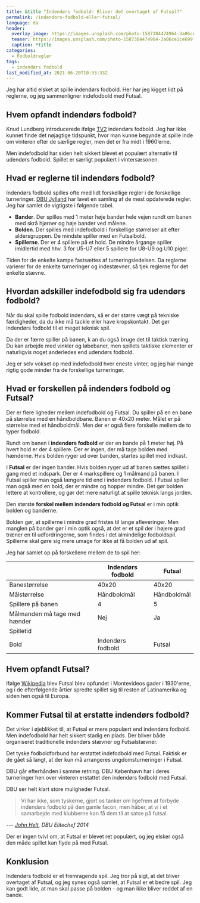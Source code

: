 ```yaml
---
title: &title "Indendørs fodbold: Bliver det overtaget af Futsal?"
permalink: /indendors-fodbold-eller-futsal/
language: da
header:
  overlay_image: https://images.unsplash.com/photo-1587384474964-3a06ce1ce699?ixid=MnwxMjA3fDB8MHxwaG90by1wYWdlfHx8fGVufDB8fHx8&ixlib=rb-1.2.1&auto=format&fit=crop&w=1900&q=5
  teaser: https://images.unsplash.com/photo-1587384474964-3a06ce1ce699?ixid=MnwxMjA3fDB8MHxwaG90by1wYWdlfHx8fGVufDB8fHx8&ixlib=rb-1.2.1&auto=format&fit=crop&w=400&q=5
  caption: *title
categories:
  - Fodboldregler
tags:
  - indendørs fodbold
last_modified_at: 2021-06-20T10:33:33Z
---
```


Jeg har altid elsket at spille indendørs fodbold. Her har jeg kigget lidt på reglerne, og jeg sammenligner indefodbold med Futsal.

## Hvem opfandt indendørs fodbold?

Knud Lundberg introducerede ifølge [TV2](https://sport.tv2.dk/fodbold/2020-05-14-spillede-paa-tre-landshold-og-opfandt-faxe-kondi-doktoren-ville-vaere-fyldt-100) indendørs fodbold. Jeg har ikke kunnet finde det nøjagtige tidspunkt, hvor man kunne begynde at spille inde om vinteren efter de særlige regler, men det er fra midt i 1960’erne.

Men indefodbold har siden helt sikkert blevet et populært alternativ til udendørs fodbold. Spillet er særligt populært i vintersæsonen.

## Hvad er reglerne til indendørs fodbold?

Indendørs fodbold spilles ofte med lidt forskellige regler i de forskellige turneringer. [DBU Jylland](https://www.dbujylland.dk/turneringer-regler/love-og-regler/dbu-jyllands-love-og-regler/spilleregler/indefodbold/) har lavet en samling af de mest opdaterede regler. Jeg har samlet de vigtigste i følgende tabel.

- **Bander**. Der spilles med 1 meter høje bander hele vejen rundt om banen med skrå hjørner og høje bander ved målene.
- **Bolden**. Der spilles med indefodbold i forskellige størrelser alt efter aldersgruppen. De mindste spiller med en Futsalbold.
- **Spillerne**. Der er 4 spillere på et hold. De mindre årgange spiller imidlertid med hhv. 3 for U5-U7 eller 5 spillere for U8-U9 og U10 piger.

Tiden for de enkelte kampe fastsættes af turneringsledelsen. Da reglerne varierer for de enkelte turneringer og indestævner, så tjek reglerne for det enkelte stævne.

## Hvordan adskiller indefodbold sig fra udendørs fodbold?

Når du skal spille fodbold indendørs, så er der større vægt på tekniske færdigheder, da du ikke må tackle eller have kropskontakt. Det gør indendørs fodbold til et meget teknisk spil.

Da der er færre spiller på banen, k an du også bruge det til taktisk træning. Du kan arbejde med vinkler og løbebaner, men spillets taktiske elementer er naturligvis noget anderledes end udendørs fodbold. 

Jeg er selv vokset op med indefodbold hver eneste vinter, og jeg har mange rigtig gode minder fra de forskellige turneringer.

## Hvad er forskellen på indendørs fodbold og Futsal?

Der er flere ligheder mellem indefodbold og Futsal. Du spiller på en en bane på størrelse med en håndboldbane. Banen er 40x20 meter. Målet er på størrelse med et håndboldmål.
Men der er også flere forskelle mellem de to typer fodbold.

Rundt om banen i **indendørs fodbold** er der en bande på 1 meter høj. På hvert hold er der 4 spillere. Der er ingen, der må tage bolden med hænderne. Hvis bolden ryger ud over banden, startes spillet med indkast.

I **Futsal** er der ingen bander. Hvis bolden ryger ud af banen sættes spillet i gang med et indspark. Der er 4 markspillere og 1 målmand på banen. I Futsal spiller man også længere tid end i indendørs fodbold. I Futsal spiller man også med en bold, der er mindre og hopper mindre. Det gør bolden lettere at kontrollere, og gør det mere naturligt at spille teknisk langs jorden.

Den største **forskel mellem indendørs fodbold og Futsal** er i min optik bolden og banderne. 

Bolden gør, at spillerne i mindre grad fristes til lange afleveringer. Men manglen på bander gør i min optik også, at det er et spil der i højere grad træner en til udfordringerne, som findes i det almindelige fodboldspil. Spillerne skal gøre sig mere umage for ikke at få bolden ud af spil.

Jeg har samlet op på forskellene mellem de to spil her:

| | Indendørs fodbold | Futsal |
|-|-|-|
| Banestørrelse | 40x20 | 40x20 |
| Målstørrelse | Håndboldmål | Håndboldmål|
| Spillere på banen | 4 | 5 |
| Målmanden må tage med hænder | Nej | Ja |
| Spilletid | |
| Bold | Indendørs fodbold | Futsal |

## Hvem opfandt Futsal?

Ifølge [Wikipedia](https://da.wikipedia.org/wiki/Futsal) blev Futsal blev opfundet i Montevideos gader i 1930'erne, og i de efterfølgende årtier spredte spillet sig til resten af Latinamerika og siden hen også til Europa.

## Kommer Futsal til at erstatte indendørs fodbold?

Det virker i øjeblikket til, at Futsal er mere populært end indendørs fodbold. Men indefodbold har helt sikkert stadig en plads. Der bliver både organiseret traditionelle indendørs stævner og Futsalstævner.

Det tyske fodboldforbund har erstattet indefodbold med Futsal. Faktisk er de gået så langt, at der kun må arrangeres ungdomsturneringer i Futsal.

DBU går efterhånden i samme retning. DBU København har i deres turneringer hen over vinteren erstattet den indendørs fodbold med Futsal.

DBU ser helt klart store muligheder Futsal.

> Vi har ikke, som tyskerne, gjort os tanker om ligefrem at forbyde indendørs fodbold på den gamle facon, men håber, at vi i et samarbejde med klubberne kan få dem til at satse på futsal.

--- <cite>[John Helt](https://www.tv3sport.dk/sport/fodbold/nyheder/farvel-til-indendors-fodbold-i-danmark), DBU Elitechef 2014</cite>

Der er ingen tvivl om, at Futsal er blevet ret populært, og jeg elsker også den måde spillet kan flyde på med Futsal.

## Konklusion

Indendørs fodbold er et fremragende spil. Jeg tror på sigt, at det bliver overtaget af Futsal, og jeg synes også samlet, at Futsal er et bedre spil. Jeg kan godt lide, at man skal passe på bolden - og man ikke bliver reddet af en bande.
